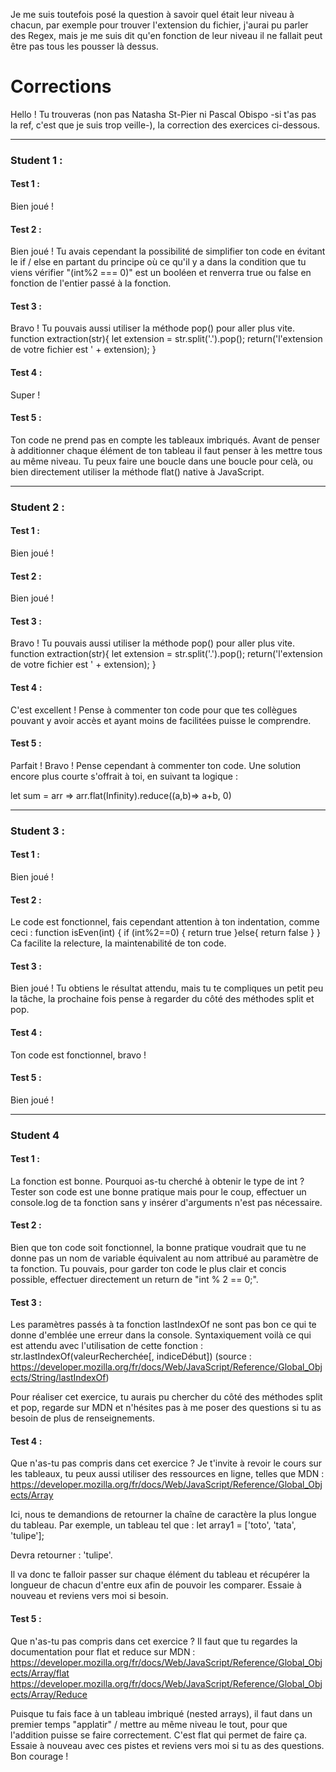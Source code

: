 Je me suis toutefois posé la question à savoir quel était leur niveau à chacun, par exemple pour trouver l'extension du fichier, j'aurai pu parler des Regex, mais je me suis dit qu'en fonction de leur niveau il ne fallait peut être pas tous les pousser là dessus.


# Corrections 

Hello ! Tu trouveras (non pas Natasha St-Pier ni Pascal Obispo -si t'as pas la ref, c'est que je suis trop veille-), la correction des exercices ci-dessous.

---------------------------
### Student 1 : 
#### Test 1 : 
Bien joué !

#### Test 2 : 
Bien joué ! Tu avais cependant la possibilité de simplifier ton code en évitant le if / else en partant du principe où ce qu'il y a dans la condition que tu viens vérifier "(int%2 === 0)" est un booléen et renverra true ou false en fonction de l'entier passé à la fonction. 

#### Test 3 : 
Bravo ! Tu pouvais aussi utiliser la méthode pop() pour aller plus vite.
function extraction(str){
    let extension = str.split('.').pop();
    return('l\'extension de votre fichier est ' + extension);
}
#### Test 4 :
Super !

#### Test 5 :
Ton code ne prend pas en compte les tableaux imbriqués. Avant de penser à additionner chaque élément de ton tableau il faut penser à les mettre tous au même niveau. Tu peux faire une boucle dans une boucle pour celà, ou bien directement utiliser la méthode flat() native à JavaScript.

---------------------------

### Student 2 :
#### Test 1 :
Bien joué !

#### Test 2 : 
Bien joué !

#### Test 3 : 
Bravo ! Tu pouvais aussi utiliser la méthode pop() pour aller plus vite.
function extraction(str){
    let extension = str.split('.').pop();
    return('l\'extension de votre fichier est ' + extension);
}

#### Test 4 :
C'est excellent ! Pense à commenter ton code pour que tes collègues pouvant y avoir accès et ayant moins de facilitées puisse le comprendre.

#### Test 5 :
Parfait ! Bravo ! Pense cependant à commenter ton code.
Une solution encore plus courte s'offrait à toi, en suivant ta logique :

let sum = arr => arr.flat(Infinity).reduce((a,b)=> a+b, 0)

---------------------------

### Student 3 :

#### Test 1 : 
Bien joué !

#### Test 2 : 
Le code est fonctionnel, fais cependant attention à ton indentation, comme ceci :
function isEven(int) {
    if (int%2==0) {
        return true
    }else{
        return false
    }
}
Ca facilite la relecture, la maintenabilité de ton code.

#### Test 3 : 
Bien joué ! Tu obtiens le résultat attendu, mais tu te compliques un petit peu la tâche, la prochaine fois pense à regarder du côté des méthodes split et pop. 

#### Test 4 :
Ton code est fonctionnel, bravo ! 

#### Test 5 :
Bien joué !

---------------------------

### Student 4

#### Test 1 :

La fonction est bonne. Pourquoi as-tu cherché à obtenir le type de int ? Tester son code est une bonne pratique mais pour le coup, effectuer un console.log de ta fonction sans y insérer d'arguments n'est pas nécessaire.

#### Test 2 :

Bien que ton code soit fonctionnel, la bonne pratique voudrait que tu ne donne pas un nom de variable équivalent au nom attribué au paramètre de ta fonction. Tu pouvais, pour garder ton code le plus clair et concis possible, effectuer directement un return de "int % 2 == 0;". 

#### Test 3 :
Les paramètres passés à ta fonction lastIndexOf ne sont pas bon ce qui te donne d'emblée une erreur dans la console. Syntaxiquement voilà ce qui est attendu avec l'utilisation de cette fonction :
str.lastIndexOf(valeurRecherchée[, indiceDébut])  (source : https://developer.mozilla.org/fr/docs/Web/JavaScript/Reference/Global_Objects/String/lastIndexOf)

Pour réaliser cet exercice, tu aurais pu chercher du côté des méthodes split et pop, regarde sur MDN et n'hésites pas à me poser des questions si tu as besoin de plus de renseignements.

#### Test 4 :
Que n'as-tu pas compris dans cet exercice ?
Je t'invite à revoir le cours sur les tableaux, tu peux aussi utiliser des ressources en ligne, telles que MDN : https://developer.mozilla.org/fr/docs/Web/JavaScript/Reference/Global_Objects/Array

Ici, nous te demandions de retourner la chaîne de caractère la plus longue du tableau. 
Par exemple, un tableau tel que : 
let array1 = ['toto', 'tata', 'tulipe'];

Devra retourner : 'tulipe'. 

Il va donc te falloir passer sur chaque élément du tableau et récupérer la longueur de chacun d'entre eux afin de pouvoir les comparer.
Essaie à nouveau et reviens vers moi si besoin.

#### Test 5 :
Que n'as-tu pas compris dans cet exercice ? 
Il faut que tu regardes la documentation pour flat et reduce sur MDN :
https://developer.mozilla.org/fr/docs/Web/JavaScript/Reference/Global_Objects/Array/flat
https://developer.mozilla.org/fr/docs/Web/JavaScript/Reference/Global_Objects/Array/Reduce

Puisque tu fais face à un tableau imbriqué (nested arrays), il faut dans un premier temps "applatir" / mettre au même niveau le tout, pour que l'addition puisse se faire correctement. C'est flat qui permet de faire ça. Essaie à nouveau avec ces pistes et reviens vers moi si tu as des questions. Bon courage !